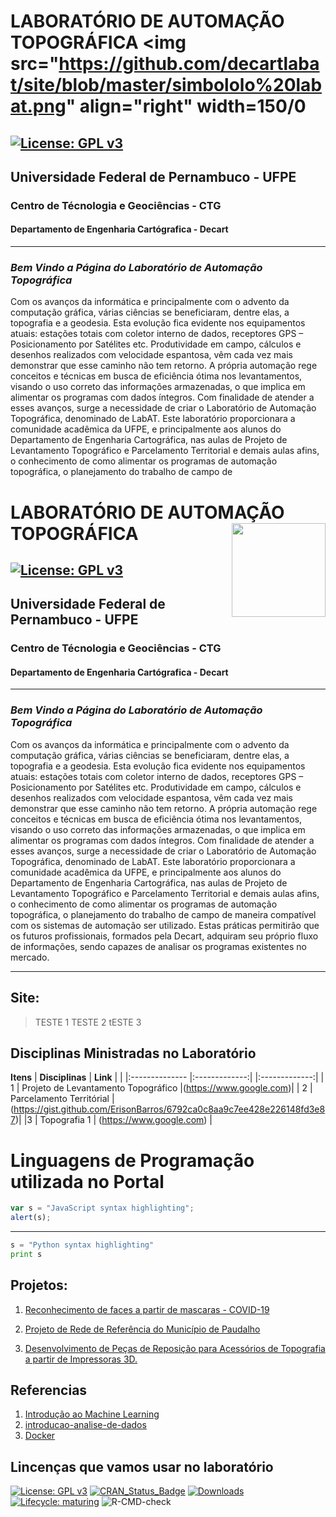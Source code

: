 <!-- README.md is generated from README.Rmd. Please edit that file -->

# LABORATÓRIO DE AUTOMAÇÃO TOPOGRÁFICA <img src="https://github.com/decartlabat/site/blob/master/simbololo%20labat.png" align="right" width=150/0

[![License: GPL
v3](https://img.shields.io/badge/License-GPL%20v3-blue.svg)](http://www.gnu.org/licenses/gpl-3.0)
----
## Universidade Federal de Pernambuco - UFPE
### Centro de Técnologia e Geociências - CTG
#### Departamento de Engenharia Cartógrafica - Decart
----

### *Bem Vindo a Página do Laboratório de Automação Topográfica*

Com os avanços da informática e principalmente com o advento da computação gráfica, várias ciências se beneficiaram, dentre elas, a topografia e a geodesia. Esta evolução fica evidente nos equipamentos atuais: estações totais com coletor interno de dados, receptores GPS – Posicionamento por Satélites etc.  Produtividade em campo, cálculos e desenhos realizados com velocidade espantosa, vêm cada vez mais demonstrar que esse caminho não tem retorno. A própria automação rege conceitos e técnicas em busca de eficiência ótima nos levantamentos, visando o uso correto das informações armazenadas, o que implica em alimentar os programas com dados íntegros. Com finalidade de atender a esses avanços, surge a necessidade de criar o Laboratório de Automação Topográfica, denominado de LabAT. Este laboratório proporcionara a comunidade acadêmica da UFPE, e principalmente aos alunos do Departamento de Engenharia Cartográfica, nas aulas de Projeto de Levantamento Topográfico e Parcelamento Territorial e demais aulas afins, o conhecimento de como alimentar os programas de automação topográfica, o planejamento do trabalho de campo de 


<!-- README.md is generated from README.Rmd. Please edit that file -->

# LABORATÓRIO DE AUTOMAÇÃO TOPOGRÁFICA <img src="https://github.com/decartlabat/site/blob/master/simbololo%20labat.png" align="right" width=150/>

[![License: GPL
v3](https://img.shields.io/badge/License-GPL%20v3-blue.svg)](http://www.gnu.org/licenses/gpl-3.0)
----
## Universidade Federal de Pernambuco - UFPE
### Centro de Técnologia e Geociências - CTG
#### Departamento de Engenharia Cartógrafica - Decart
----

### *Bem Vindo a Página do Laboratório de Automação Topográfica*

Com os avanços da informática e principalmente com o advento da computação gráfica, várias ciências se beneficiaram, dentre elas, a topografia e a geodesia. Esta evolução fica evidente nos equipamentos atuais: estações totais com coletor interno de dados, receptores GPS – Posicionamento por Satélites etc.  Produtividade em campo, cálculos e desenhos realizados com velocidade espantosa, vêm cada vez mais demonstrar que esse caminho não tem retorno. A própria automação rege conceitos e técnicas em busca de eficiência ótima nos levantamentos, visando o uso correto das informações armazenadas, o que implica em alimentar os programas com dados íntegros. Com finalidade de atender a esses avanços, surge a necessidade de criar o Laboratório de Automação Topográfica, denominado de LabAT. Este laboratório proporcionara a comunidade acadêmica da UFPE, e principalmente aos alunos do Departamento de Engenharia Cartográfica, nas aulas de Projeto de Levantamento Topográfico e Parcelamento Territorial e demais aulas afins, o conhecimento de como alimentar os programas de automação topográfica, o planejamento do trabalho de campo de maneira compatível com os sistemas de automação ser utilizado. Estas práticas permitirão que os futuros profissionais, formados pela Decart, adquiram seu próprio fluxo de informações, sendo capazes de analisar os programas existentes no mercado.

---
## Site:
> TESTE 1
> TESTE 2
> tESTE 3


## Disciplinas Ministradas no Laboratório
 **Itens**     | **Disciplinas**          | **Link**   |
| |:-------------- |:-------------:| |:-------------:|
|   1 | Projeto de Levantamento Topográfico  |(https://www.google.com)|
| 2   | Parcelamento Territórial     |  (https://gist.github.com/ErisonBarros/6792ca0c8aa9c7ee428e226148fd3e87)|
|3 | Topografia 1    |    (https://www.google.com) |

# Linguagens de Programação utilizada no Portal

```javascript
var s = "JavaScript syntax highlighting";
alert(s);
```
---
```python
s = "Python syntax highlighting"
print s
```

## Projetos:

1. [Reconhecimento de faces a partir de mascaras - COVID-19](https://www.google.com)

2. [Projeto de Rede de Referência  do Município de Paudalho](https://www.google.com)

3. [Desenvolvimento de Peças de Reposição para Acessórios de Topografia a partir de Impressoras 3D.](https://www.google.com)

## Referencias 

1. [Introdução ao Machine Learning](https://dataat.github.io/introducao-ao-machine-learning/index.html#licen%C3%A7a)
2. [introducao-analise-de-dados](https://dataat.github.io/introducao-analise-de-dados/)
3. [Docker](https://dataat.github.io/introducao-docker/exemplos-de-uso.html#postgres)

## Lincenças que vamos usar no laboratório

[![License: GPL
v3](https://img.shields.io/badge/License-GPL%20v3-blue.svg)](http://www.gnu.org/licenses/gpl-3.0)
[![CRAN\_Status\_Badge](http://www.r-pkg.org/badges/version/lulcc)](https://CRAN.R-project.org/package=lulcc)
[![Downloads](http://cranlogs.r-pkg.org/badges/lulcc)](https://CRAN.R-project.org/package=lulcc)
[![Lifecycle:
maturing](https://img.shields.io/badge/lifecycle-maturing-orange.svg)](https://www.tidyverse.org/lifecycle/#maturing)
![R-CMD-check](https://github.com/simonmoulds/r_lulcc/workflows/R-CMD-check/badge.svg)
